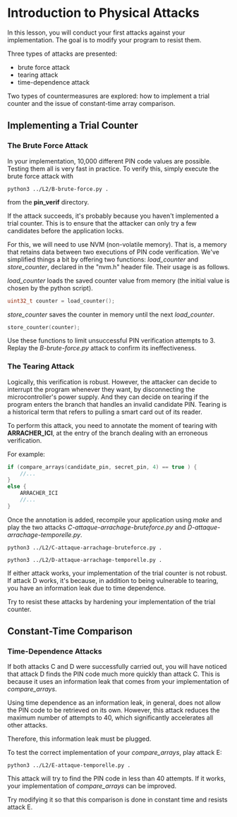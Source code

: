 # Introduction to Physical Attacks

In this lesson, you will conduct your first attacks against your implementation.
The goal is to modify your program to resist them.

Three types of attacks are presented:
- brute force attack
- tearing attack
- time-dependence attack

Two types of countermeasures are explored: how to implement a trial counter and the issue of constant-time array comparison.

## Implementing a Trial Counter

### The Brute Force Attack

In your implementation, 10,000 different PIN code values are possible. Testing them all is very fast in practice.
To verify this, simply execute the brute force attack with
```
python3 ../L2/B-brute-force.py .
```
from the **pin_verif** directory.

If the attack succeeds, it's probably because you haven't implemented a trial counter.
This is to ensure that the attacker can only try a few candidates before the application locks.

For this, we will need to use NVM (non-volatile memory). That is, a memory that retains data between two executions of PIN code verification.
We've simplified things a bit by offering two functions: *load_counter* and *store_counter*, declared in the "nvm.h" header file.
Their usage is as follows.

*load_counter* loads the saved counter value from memory (the initial value is chosen by the python script).
```C
uint32_t counter = load_counter();
```

*store_counter* saves the counter in memory until the next *load_counter*.
```C
store_counter(counter);
```

Use these functions to limit unsuccessful PIN verification attempts to 3. Replay the *B-brute-force.py* attack to confirm its ineffectiveness.

### The Tearing Attack

Logically, this verification is robust. However, the attacker can decide to interrupt the program whenever they want, by disconnecting the microcontroller's power supply.
And they can decide on tearing if the program enters the branch that handles an invalid candidate PIN. Tearing is a historical term that refers to pulling a smart card out of its reader.

To perform this attack, you need to annotate the moment of tearing with **ARRACHER_ICI**, at the entry of the branch dealing with an erroneous verification.

For example:

```C
if (compare_arrays(candidate_pin, secret_pin, 4) == true ) {
    //...
}
else {
    ARRACHER_ICI
    //...
}
```

Once the annotation is added, recompile your application using *make* and play the two attacks *C-attaque-arrachage-bruteforce.py* and *D-attaque-arrachage-temporelle.py*.

```
python3 ../L2/C-attaque-arrachage-bruteforce.py .
```

```
python3 ../L2/D-attaque-arrachage-temporelle.py .
```

If either attack works, your implementation of the trial counter is not robust.
If attack D works, it's because, in addition to being vulnerable to tearing, you have an information leak due to time dependence.

Try to resist these attacks by hardening your implementation of the trial counter.

## Constant-Time Comparison

### Time-Dependence Attacks

If both attacks C and D were successfully carried out, you will have noticed that attack D finds the PIN code much more quickly than attack C.
This is because it uses an information leak that comes from your implementation of *compare_arrays*.

Using time dependence as an information leak, in general, does not allow the PIN code to be retrieved on its own.
However, this attack reduces the maximum number of attempts to 40, which significantly accelerates all other attacks.

Therefore, this information leak must be plugged.

To test the correct implementation of your *compare_arrays*, play attack E:

```
python3 ../L2/E-attaque-temporelle.py .
```

This attack will try to find the PIN code in less than 40 attempts. If it works, your implementation of *compare_arrays* can be improved.

Try modifying it so that this comparison is done in constant time and resists attack E.